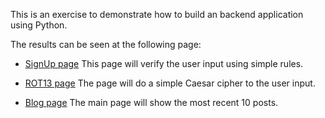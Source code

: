 This is an exercise to demonstrate how to build an backend application using Python.

The results can be seen at the following page:

* [SignUp page](https://hello-world-203309.appspot.com/signup)
This page will verify the user input using simple rules.

* [ROT13 page](https://hello-world-203309.appspot.com/rot13)
The page will do a simple Caesar cipher to the user input.

* [Blog page](https://hello-world-203309.appspot.com/blog)
The main page will show the most recent 10 posts.
